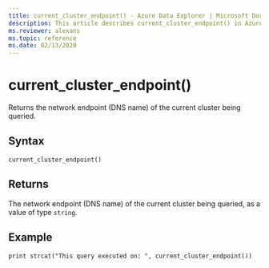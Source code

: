 ```yaml
---
title: current_cluster_endpoint() - Azure Data Explorer | Microsoft Docs
description: This article describes current_cluster_endpoint() in Azure Data Explorer.
ms.reviewer: alexans
ms.topic: reference
ms.date: 02/13/2020
---
```

# current_cluster_endpoint()

Returns the network endpoint (DNS name) of the current cluster being queried.

## Syntax

`current_cluster_endpoint()`

## Returns

The network endpoint (DNS name) of the current cluster being queried,
as a value of type `string`.

## Example

```kusto
print strcat("This query executed on: ", current_cluster_endpoint())
```